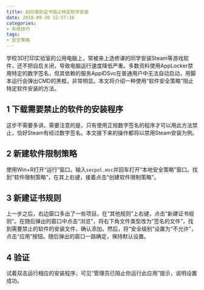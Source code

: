 ```yaml
---
title: 如何借助证书阻止特定软件安装
date: 2018-09-30 12:57:16
categories:
- 系统技巧
tags:
- 安全策略
---
```

学校3D打印实验室的公用电脑上，常被来上选修课的同学安装Steam等游戏软件，还不把自启关闭，导致电脑运行速度降低严重。多数资料使用AppLocker禁用特定的数字签名，但其依赖的服务AppIDSvc在普通用户中无法自动启动，用脚本运行会弹出CMD的黑框，非常明显。本文将介绍一种使用“软件安全策略”阻止特定软件安装的方法。

<!--more-->

## 1 下载需要禁止的软件的安装程序

这步不需要多讲。需要注意的是，只有使用正规数字签名的程序才可以用此方法禁止，恰好Steam有经过数字签名。本文接下来的操作都将以禁用Steam安装为例。

## 2 新建软件限制策略

使用Win+R打开“运行”窗口，输入`secpol.msc`并回车打开“本地安全策略”窗口。找到“软件限制策略”，在其上右键，接着点击“创建软件限制策略”。

## 3 新建证书规则

上一步之后，右边窗口多出了一些项目。在“其他规则”上右键，点击“新建证书规则”。在随后弹出的窗口中点击“浏览”，将右下角文件类型改为“签名的文件”，找到需要禁止的软件的安装文件，确认添加。然后，将“安全级别”设置为“不允许”，点击“应用”按钮。随后弹出的窗口一路确定，保持默认设置。

## 4 验证

试着双击运行相应的安装程序，可见“管理员已阻止你运行此应用”提示，说明设置成功。